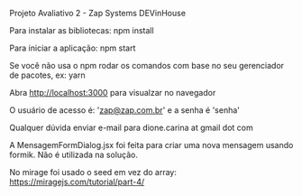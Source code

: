 Projeto Avaliativo 2 - Zap Systems
DEVinHouse

Para instalar as bibliotecas:
npm install

Para iniciar a aplicação:
npm start

Se você não usa o npm rodar os comandos com base no seu gerenciador de pacotes, ex: yarn

Abra [http://localhost:3000](http://localhost:3000) para visualzar no navegador

O usuário de acesso é: 'zap@zap.com.br' e a senha é 'senha'

Qualquer dúvida enviar e-mail para dione.carina at gmail dot com 

A MensagemFormDialog.jsx foi feita para criar uma nova mensagem usando formik. Não é utilizada na solução.

No mirage foi usado o seed em vez do array: https://miragejs.com/tutorial/part-4/